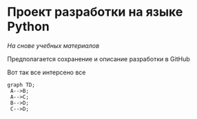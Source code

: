 # Проект разработки на языке Python  
_На снове учебных материалов_

Предполагается сохранение и описание разработки в GitHub

Вот так все интерсено все

```mermaid
graph TD;
 A-->B;
 A-->C;
 B-->D;
 C-->D;
```
